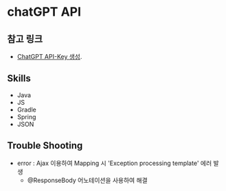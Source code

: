 # chatGPT API 

## 참고 링크
* [ChatGPT API-Key 생성](https://platform.openai.com/account/api-keys).

## Skills
- Java
- JS 
- Gradle 
- Spring
- JSON


## Trouble Shooting 
- error : Ajax 이용하여 Mapping 시 'Exception processing template' 에러 발생
  - @ResponseBody 어노테이션을 사용하여 해결
